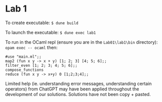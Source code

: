 # Lab 1

To create executable:
```$ dune build```

To launch the executable:
```$ dune exec lab1```

To run in the OCaml repl (ensure you are in the ```Lab01\lab1\bin``` directory):
```opam exec -- ocaml```
then: 
```
#use "main.ml";;
map2 (fun x y -> x + y) [1; 2; 3] [4; 5; 6];;
filter_even [1; 2; 3; 4; 5; 6];;
compose_functions
reduce (fun x y -> x+y) 0 [1;2;3;4];; 
```

Limited help (ie. understanding error messages, understanding certain operators) from ChatGPT may have been applied throughout the development of our solutions. Solutions have not been copy + pasted.
